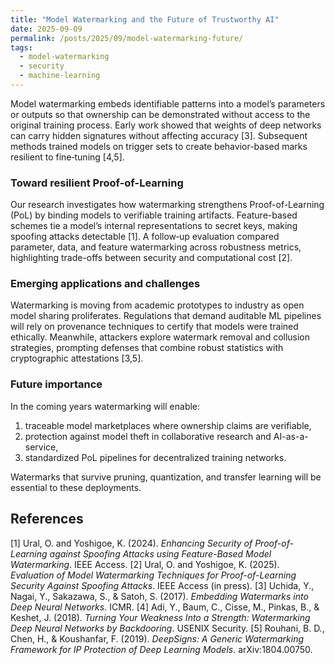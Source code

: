 ```yaml
---
title: "Model Watermarking and the Future of Trustworthy AI"
date: 2025-09-09
permalink: /posts/2025/09/model-watermarking-future/
tags:
  - model-watermarking
  - security
  - machine-learning
---
```


Model watermarking embeds identifiable patterns into a model’s parameters or outputs so that ownership can be demonstrated without access to the original training process. Early work showed that weights of deep networks can carry hidden signatures without affecting accuracy [3]. Subsequent methods trained models on trigger sets to create behavior-based marks resilient to fine‑tuning [4,5].

### Toward resilient Proof-of-Learning

Our research investigates how watermarking strengthens Proof-of-Learning (PoL) by binding models to verifiable training artifacts. Feature-based schemes tie a model’s internal representations to secret keys, making spoofing attacks detectable [1]. A follow‑up evaluation compared parameter, data, and feature watermarking across robustness metrics, highlighting trade-offs between security and computational cost [2].

### Emerging applications and challenges

Watermarking is moving from academic prototypes to industry as open model sharing proliferates. Regulations that demand auditable ML pipelines will rely on provenance techniques to certify that models were trained ethically. Meanwhile, attackers explore watermark removal and collusion strategies, prompting defenses that combine robust statistics with cryptographic attestations [3,5].

### Future importance

In the coming years watermarking will enable:

1. traceable model marketplaces where ownership claims are verifiable,
2. protection against model theft in collaborative research and AI-as-a-service,
3. standardized PoL pipelines for decentralized training networks.

Watermarks that survive pruning, quantization, and transfer learning will be essential to these deployments.

## References

[1] Ural, O. and Yoshigoe, K. (2024). *Enhancing Security of Proof-of-Learning against Spoofing Attacks using Feature-Based Model Watermarking*. IEEE Access.
[2] Ural, O. and Yoshigoe, K. (2025). *Evaluation of Model Watermarking Techniques for Proof-of-Learning Security Against Spoofing Attacks*. IEEE Access (in press).
[3] Uchida, Y., Nagai, Y., Sakazawa, S., & Satoh, S. (2017). *Embedding Watermarks into Deep Neural Networks*. ICMR.
[4] Adi, Y., Baum, C., Cisse, M., Pinkas, B., & Keshet, J. (2018). *Turning Your Weakness Into a Strength: Watermarking Deep Neural Networks by Backdooring*. USENIX Security.
[5] Rouhani, B. D., Chen, H., & Koushanfar, F. (2019). *DeepSigns: A Generic Watermarking Framework for IP Protection of Deep Learning Models*. arXiv:1804.00750.
